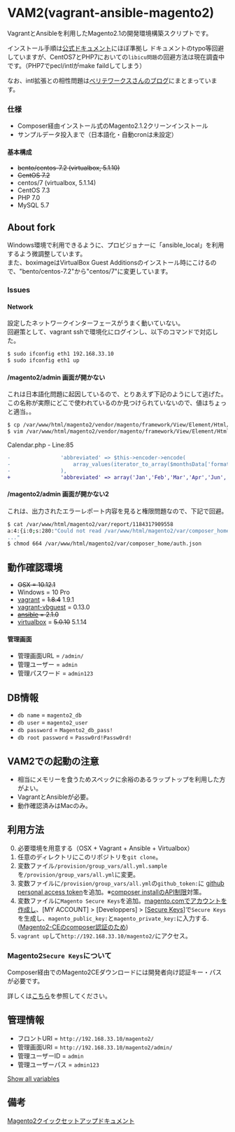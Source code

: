 # VAM2(vagrant-ansible-magento2)
VagrantとAnsibleを利用したMagento2.1の開発環境構築スクリプトです。

インストール手順は[公式ドキュメント](http://devdocs.magento.com/guides/v2.0/install-gde/prereq/integrator_install.html)にほぼ準拠し
ドキュメントのtypo等回避していますが、CentOS7とPHP7においての`libicu問題`の回避方法は現在調査中です。（PHP7でpecl/intlがmake faildしてしまう）

なお、intl拡張との相性問題は[ベリテワークスさんのブログ](https://principle-works.jp/blog/magento2-setup-guide-2016-edition)にまとまっています。

### 仕様
- Composer経由インストール式のMagento2.1.2クリーンインストール
- サンプルデータ投入まで（日本語化・自動cronは未設定）

#### 基本構成
- ~~bento/centos-7.2 (virtualbox, 5.1.10)~~
- ~~CentOS 7.2~~
- centos/7 (virtualbox, 5.1.14)
- CentOS 7.3
- PHP 7.0
- MySQL 5.7

## About fork
Windows環境で利用できるように、プロビジョナーに「ansible_local」を利用するよう微調整しています。  
また、boximageはVirtualBox Guest Additionsのインストール時にこけるので、"bento/centos-7.2"から"centos/7"に変更しています。

### Issues

#### Network
設定したネットワークインターフェースがうまく動いていない。  
回避策として、vagrant sshで環境化にログインし、以下のコマンドで対応した。

```bash
$ sudo ifconfig eth1 192.168.33.10
$ sudo ifconfig eth1 up
```

#### /magento2/admin 画面が開かない
これは日本語化問題に起因しているので、とりあえず下記のようにして逃げた。  
この名称が実際にどこで使われているのか見つけられていないので、値はちょっと適当。。

```bash
$ cp /var/www/html/magento2/vendor/magento/framework/View/Element/Html/Calendar.php /var/www/html/magento2/vendor/magento/framework/View/Element/Html/Calendar.php.ori
$ vim /var/www/html/magento2/vendor/magento/framework/View/Element/Html/Calendar.php
```

Calendar.php - Line:85
```diff
-                'abbreviated' => $this->encoder->encode(
-                    array_values(iterator_to_array($monthsData['format']['abbreviated']))
-                ),
+                'abbreviated' => array('Jan','Feb','Mar','Apr','Jun','Jul','Aug','Sep','Oct','Nov','Dec')
```

#### /magento2/admin 画面が開かない2
これは、出力されたエラーレポート内容を見ると権限問題なので、下記で回避。

```bash
$ cat /var/www/html/magento2/var/report/1184317909558
a:4:{i:0;s:280:"Could not read /var/www/html/magento2/var/composer_home/auth.json
..."
$ chmod 664 /var/www/html/magento2/var/composer_home/auth.json
```

## 動作確認環境
- ~~OSX = 10.12.1~~
- Windows = 10 Pro
- [vagrant](https://www.vagrantup.com/) = ~~1.8.4~~ 1.9.1
- [vagrant-vbguest](https://github.com/dotless-de/vagrant-vbguest) = 0.13.0
- ~~[ansible](http://www.ansible.com/) = 2.1.0~~
- [virtualbox](https://www.virtualbox.org/wiki/Downloads) = ~~5.0.10~~ 5.1.14

#### 管理画面
- 管理画面URL = `/admin/`
- 管理ユーザー = `admin`
- 管理パスワード = `admin123`

## DB情報
- `db name` = `magento2_db`
- `db user` = `magento2_user`
- `db password` = `Magento2_db_pass!`
- `db root password` = `Passw0rd!Passw0rd!`

## VAM2での起動の注意
- 相当にメモリーを食うためスペックに余裕のあるラップトップを利用した方がよい。
- VagrantとAnsibleが必要。
- 動作確認済みはMacのみ。

## 利用方法
0. 必要環境を用意する（OSX + Vagrant + Ansible + Virtualbox）
0. 任意のディレクトリにこのリポジトリを`git clone`。
0. 変数ファイル`/provision/group_vars/all.yml.sample`を`/provision/group_vars/all.yml`に変更。
0. 変数ファイルに`/provision/group_vars/all.yml`の`github_token:`に [github personal access token](https://help.github.com/articles/creating-an-access-token-for-command-line-use/)を追加。※[composer installのAPI制限](https://getcomposer.org/doc/articles/troubleshooting.md#api-rate-limit-and-oauth-tokens)対策。
0. 変数ファイルに`Magento Secure Keys`を追加。[magento.comでアカウントを作成し](http://magento.com/)、[MY ACCOUNT] > [Developpers] >
[[Secure Keys](http://www.magentocommerce.com/magento-connect/customerdata/secureKeys/list/)]で`Secure Keys`を生成し、`magento_public_key:`と`magento_private_key:`に入力する.([Magento2-CEのcomposer認証のため](http://devdocs.magento.com/guides/v2.0/install-gde/prereq/integrator_install.html#integrator-first-composer-ce))
0. `vagrant up`して`http://192.168.33.10/magento2/`にアクセス。

### Magento2`Secure Keys`について
Composer経由でのMagento2CEダウンロードには開発者向け認証キー・パスが必要です。

詳しくは[こちら](http://devdocs.magento.com/guides/v2.0/install-gde/prereq/connect-auth.html)を参照してください。

## 管理情報
- フロントURI = `http://192.168.33.10/magento2/`
- 管理画面URI = `http://192.168.33.10/magento2/admin/`
- 管理ユーザーID = `admin`
- 管理ユーザーパス = `admin123`

[Show all variables](provision/group_vars/all.yml.sample)

## 備考
[Magento2クイックセットアップドキュメント](http://devdocs.magento.com/guides/v2.0/install-gde/install-quick-ref.html)
